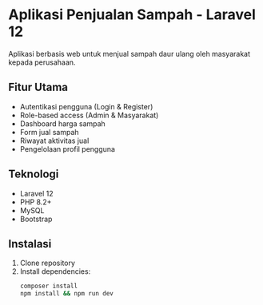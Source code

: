 # Aplikasi Penjualan Sampah - Laravel 12

Aplikasi berbasis web untuk menjual sampah daur ulang oleh masyarakat kepada perusahaan.

## Fitur Utama

- Autentikasi pengguna (Login & Register)
- Role-based access (Admin & Masyarakat)
- Dashboard harga sampah
- Form jual sampah
- Riwayat aktivitas jual
- Pengelolaan profil pengguna

## Teknologi

- Laravel 12
- PHP 8.2+
- MySQL
- Bootstrap

## Instalasi

1. Clone repository
2. Install dependencies:
   ```bash
   composer install
   npm install && npm run dev
